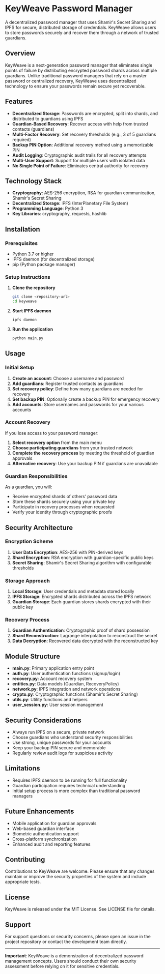 # KeyWeave Password Manager

A decentralized password manager that uses Shamir's Secret Sharing and IPFS for secure, distributed storage of credentials. KeyWeave allows users to store passwords securely and recover them through a network of trusted guardians.

## Overview

KeyWeave is a next-generation password manager that eliminates single points of failure by distributing encrypted password shards across multiple guardians. Unlike traditional password managers that rely on a master password or centralized recovery, KeyWeave uses decentralized technology to ensure your passwords remain secure yet recoverable.

## Features

- **Decentralized Storage**: Passwords are encrypted, split into shards, and distributed to guardians using IPFS
- **Guardian-Based Recovery**: Recover access with help from trusted contacts (guardians)
- **Multi-Factor Recovery**: Set recovery thresholds (e.g., 3 of 5 guardians required)
- **Backup PIN Option**: Additional recovery method using a memorizable PIN
- **Audit Logging**: Cryptographic audit trails for all recovery attempts
- **Multi-User Support**: Support for multiple users with isolated data
- **No Single Point of Failure**: Eliminates central authority for recovery

## Technology Stack

- **Cryptography**: AES-256 encryption, RSA for guardian communication, Shamir's Secret Sharing
- **Decentralized Storage**: IPFS (InterPlanetary File System)
- **Programming Language**: Python 3
- **Key Libraries**: cryptography, requests, hashlib

## Installation

### Prerequisites

- Python 3.7 or higher
- IPFS daemon (for decentralized storage)
- pip (Python package manager)

### Setup Instructions

1. **Clone the repository**
   ```bash
   git clone <repository-url>
   cd keyweave
   ```

2. **Start IPFS daemon**
   ```bash
   ipfs daemon
   ```

3. **Run the application**
   ```bash
   python main.py
   ```

## Usage

### Initial Setup

1. **Create an account**: Choose a username and password
2. **Add guardians**: Register trusted contacts as guardians
3. **Set recovery policy**: Define how many guardians are needed for recovery
4. **Set backup PIN**: Optionally create a backup PIN for emergency recovery
5. **Add accounts**: Store usernames and passwords for your various accounts

### Account Recovery

If you lose access to your password manager:

1. **Select recovery option** from the main menu
2. **Choose participating guardians** from your trusted network
3. **Complete the recovery process** by meeting the threshold of guardian approvals
4. **Alternative recovery**: Use your backup PIN if guardians are unavailable

### Guardian Responsibilities

As a guardian, you will:

- Receive encrypted shards of others' password data
- Store these shards securely using your private key
- Participate in recovery processes when requested
- Verify your identity through cryptographic proofs

## Security Architecture

### Encryption Scheme

1. **User Data Encryption**: AES-256 with PIN-derived keys
2. **Shard Encryption**: RSA encryption with guardian-specific public keys
3. **Secret Sharing**: Shamir's Secret Sharing algorithm with configurable thresholds

### Storage Approach

1. **Local Storage**: User credentials and metadata stored locally
2. **IPFS Storage**: Encrypted shards distributed across the IPFS network
3. **Guardian Storage**: Each guardian stores shards encrypted with their public key

### Recovery Process

1. **Guardian Authentication**: Cryptographic proof of shard possession
2. **Shard Reconstruction**: Lagrange interpolation to reconstruct the secret
3. **Data Decryption**: Recovered data decrypted with the reconstructed key

## Module Structure

- **main.py**: Primary application entry point
- **auth.py**: User authentication functions (signup/login)
- **recovery.py**: Account recovery system
- **entities.py**: Data models (Guardian, RecoveryPolicy)
- **network.py**: IPFS integration and network operations
- **crypto.py**: Cryptographic functions (Shamir's Secret Sharing)
- **utils.py**: Utility functions and helpers
- **user_session.py**: User session management

## Security Considerations

- Always run IPFS on a secure, private network
- Choose guardians who understand security responsibilities
- Use strong, unique passwords for your accounts
- Keep your backup PIN secure and memorable
- Regularly review audit logs for suspicious activity

## Limitations

- Requires IPFS daemon to be running for full functionality
- Guardian participation requires technical understanding
- Initial setup process is more complex than traditional password managers

## Future Enhancements

- Mobile application for guardian approvals
- Web-based guardian interface
- Biometric authentication support
- Cross-platform synchronization
- Enhanced audit and reporting features

## Contributing

Contributions to KeyWeave are welcome. Please ensure that any changes maintain or improve the security properties of the system and include appropriate tests.

## License

KeyWeave is released under the MIT License. See LICENSE file for details.

## Support

For support questions or security concerns, please open an issue in the project repository or contact the development team directly.

---

**Important**: KeyWeave is a demonstration of decentralized password management concepts. Users should conduct their own security assessment before relying on it for sensitive credentials.

